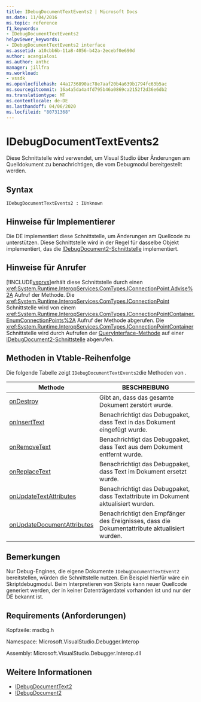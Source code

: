 ```yaml
---
title: IDebugDocumentTextEvents2 | Microsoft Docs
ms.date: 11/04/2016
ms.topic: reference
f1_keywords:
- IDebugDocumentTextEvents2
helpviewer_keywords:
- IDebugDocumentTextEvents2 interface
ms.assetid: a10cbb6b-11a8-4056-b42a-2ecebf0e690d
author: acangialosi
ms.author: anthc
manager: jillfra
ms.workload:
- vssdk
ms.openlocfilehash: 44a1736890ac78e7aaf20b4a639b1794fc63b5ac
ms.sourcegitcommit: 16a4a5da4a4fd795b46a0869ca2152f2d36e6db2
ms.translationtype: MT
ms.contentlocale: de-DE
ms.lasthandoff: 04/06/2020
ms.locfileid: "80731368"
---
```

# <a name="idebugdocumenttextevents2"></a>IDebugDocumentTextEvents2
Diese Schnittstelle wird verwendet, um Visual Studio über Änderungen am Quelldokument zu benachrichtigen, die vom Debugmodul bereitgestellt werden.

## <a name="syntax"></a>Syntax

```
IDebugDocumentTextEvents2 : IUnknown
```

## <a name="notes-for-implementers"></a>Hinweise für Implementierer
 Die DE implementiert diese Schnittstelle, um Änderungen am Quellcode zu unterstützen. Diese Schnittstelle wird in der Regel für dasselbe Objekt implementiert, das die [IDebugDocument2-Schnittstelle](../../../extensibility/debugger/reference/idebugdocument2.md) implementiert.

## <a name="notes-for-callers"></a>Hinweise für Anrufer
 [!INCLUDE[vsprvs](../../../code-quality/includes/vsprvs_md.md)]erhält diese Schnittstelle durch einen <xref:System.Runtime.InteropServices.ComTypes.IConnectionPoint.Advise%2A> Aufruf der Methode. Die <xref:System.Runtime.InteropServices.ComTypes.IConnectionPoint> Schnittstelle wird von einem <xref:System.Runtime.InteropServices.ComTypes.IConnectionPointContainer.EnumConnectionPoints%2A> Aufruf der Methode abgerufen. Die <xref:System.Runtime.InteropServices.ComTypes.IConnectionPointContainer> Schnittstelle wird durch Aufrufen der [QueryInterface-Methode](/cpp/atl/queryinterface) auf einer [IDebugDocument2-Schnittstelle](../../../extensibility/debugger/reference/idebugdocument2.md) abgerufen.

## <a name="methods-in-vtable-order"></a>Methoden in Vtable-Reihenfolge
 Die folgende Tabelle zeigt `IDebugDocumentTextEvents2`die Methoden von .

|Methode|BESCHREIBUNG|
|------------|-----------------|
|[onDestroy](../../../extensibility/debugger/reference/idebugdocumenttextevents2-ondestroy.md)|Gibt an, dass das gesamte Dokument zerstört wurde.|
|[onInsertText](../../../extensibility/debugger/reference/idebugdocumenttextevents2-oninserttext.md)|Benachrichtigt das Debugpaket, dass Text in das Dokument eingefügt wurde.|
|[onRemoveText](../../../extensibility/debugger/reference/idebugdocumenttextevents2-onremovetext.md)|Benachrichtigt das Debugpaket, dass Text aus dem Dokument entfernt wurde.|
|[onReplaceText](../../../extensibility/debugger/reference/idebugdocumenttextevents2-onreplacetext.md)|Benachrichtigt das Debugpaket, dass Text im Dokument ersetzt wurde.|
|[onUpdateTextAttributes](../../../extensibility/debugger/reference/idebugdocumenttextevents2-onupdatetextattributes.md)|Benachrichtigt das Debugpaket, dass Textattribute im Dokument aktualisiert wurden.|
|[onUpdateDocumentAttributes](../../../extensibility/debugger/reference/idebugdocumenttextevents2-onupdatedocumentattributes.md)|Benachrichtigt den Empfänger des Ereignisses, dass die Dokumentattribute aktualisiert wurden.|

## <a name="remarks"></a>Bemerkungen
 Nur Debug-Engines, die eigene Dokumente `IDebugDocumentTextEvent2` bereitstellen, würden die Schnittstelle nutzen. Ein Beispiel hierfür wäre ein Skriptdebugmodul. Beim Interpretieren von Skripts kann neuer Quellcode generiert werden, der in keiner Datenträgerdatei vorhanden ist und nur der DE bekannt ist.

## <a name="requirements"></a>Requirements (Anforderungen)
 Kopfzeile: msdbg.h

 Namespace: Microsoft.VisualStudio.Debugger.Interop

 Assembly: Microsoft.VisualStudio.Debugger.Interop.dll

## <a name="see-also"></a>Weitere Informationen
- [IDebugDocumentText2](../../../extensibility/debugger/reference/idebugdocumenttext2.md)
- [IDebugDocument2](../../../extensibility/debugger/reference/idebugdocument2.md)

